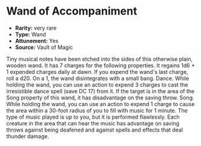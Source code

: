
# Wand of Accompaniment

* **Rarity:** very rare
* **Type:** Wand
* **Attunement:** Yes
* **Source:** Vault of Magic


Tiny musical notes have been etched into the sides of this otherwise plain, wooden wand. It has 7 charges for the following properties. It regains 1d6 + 1 expended charges daily at dawn. If you expend the wand's last charge, roll a d20. On a 1, the wand disintegrates with a small bang. Dance. While holding the wand, you can use an action to expend 3 charges to cast the irresistible dance spell (save DC 17) from it. If the target is in the area of the Song property of this wand, it has disadvantage on the saving throw. Song. While holding the wand, you can use an action to expend 1 charge to cause the area within a 30-foot radius of you to fill with music for 1 minute. The type of music played is up to you, but it is performed flawlessly. Each creature in the area that can hear the music has advantage on saving throws against being deafened and against spells and effects that deal thunder damage.
